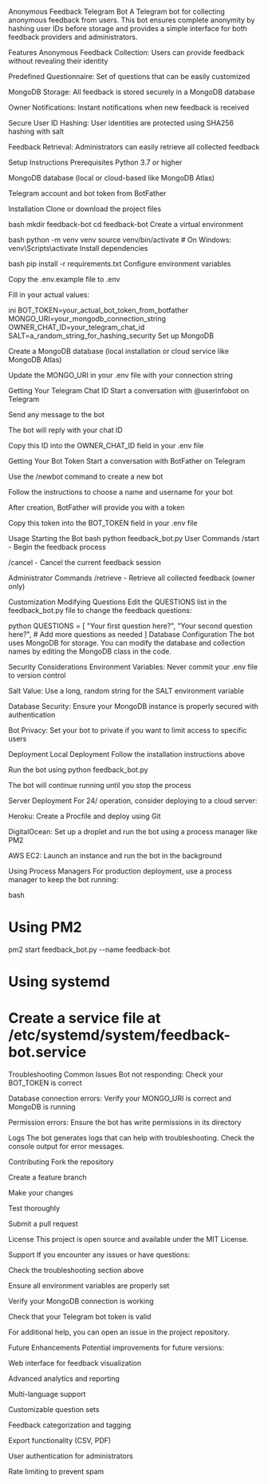 Anonymous Feedback Telegram Bot
A Telegram bot for collecting anonymous feedback from users. This bot ensures complete anonymity by hashing user IDs before storage and provides a simple interface for both feedback providers and administrators.

Features
Anonymous Feedback Collection: Users can provide feedback without revealing their identity

Predefined Questionnaire: Set of questions that can be easily customized

MongoDB Storage: All feedback is stored securely in a MongoDB database

Owner Notifications: Instant notifications when new feedback is received

Secure User ID Hashing: User identities are protected using SHA256 hashing with salt

Feedback Retrieval: Administrators can easily retrieve all collected feedback

Setup Instructions
Prerequisites
Python 3.7 or higher

MongoDB database (local or cloud-based like MongoDB Atlas)

Telegram account and bot token from BotFather

Installation
Clone or download the project files

bash
mkdir feedback-bot
cd feedback-bot
Create a virtual environment

bash
python -m venv venv
source venv/bin/activate  # On Windows: venv\Scripts\activate
Install dependencies

bash
pip install -r requirements.txt
Configure environment variables

Copy the .env.example file to .env

Fill in your actual values:

ini
BOT_TOKEN=your_actual_bot_token_from_botfather
MONGO_URI=your_mongodb_connection_string
OWNER_CHAT_ID=your_telegram_chat_id
SALT=a_random_string_for_hashing_security
Set up MongoDB

Create a MongoDB database (local installation or cloud service like MongoDB Atlas)

Update the MONGO_URI in your .env file with your connection string

Getting Your Telegram Chat ID
Start a conversation with @userinfobot on Telegram

Send any message to the bot

The bot will reply with your chat ID

Copy this ID into the OWNER_CHAT_ID field in your .env file

Getting Your Bot Token
Start a conversation with BotFather on Telegram

Use the /newbot command to create a new bot

Follow the instructions to choose a name and username for your bot

After creation, BotFather will provide you with a token

Copy this token into the BOT_TOKEN field in your .env file

Usage
Starting the Bot
bash
python feedback_bot.py
User Commands
/start - Begin the feedback process

/cancel - Cancel the current feedback session

Administrator Commands
/retrieve - Retrieve all collected feedback (owner only)

Customization
Modifying Questions
Edit the QUESTIONS list in the feedback_bot.py file to change the feedback questions:

python
QUESTIONS = [
    "Your first question here?",
    "Your second question here?",
    # Add more questions as needed
]
Database Configuration
The bot uses MongoDB for storage. You can modify the database and collection names by editing the MongoDB class in the code.

Security Considerations
Environment Variables: Never commit your .env file to version control

Salt Value: Use a long, random string for the SALT environment variable

Database Security: Ensure your MongoDB instance is properly secured with authentication

Bot Privacy: Set your bot to private if you want to limit access to specific users

Deployment
Local Deployment
Follow the installation instructions above

Run the bot using python feedback_bot.py

The bot will continue running until you stop the process

Server Deployment
For 24/ operation, consider deploying to a cloud server:

Heroku: Create a Procfile and deploy using Git

DigitalOcean: Set up a droplet and run the bot using a process manager like PM2

AWS EC2: Launch an instance and run the bot in the background

Using Process Managers
For production deployment, use a process manager to keep the bot running:

bash
# Using PM2
pm2 start feedback_bot.py --name feedback-bot

# Using systemd
# Create a service file at /etc/systemd/system/feedback-bot.service
Troubleshooting
Common Issues
Bot not responding: Check your BOT_TOKEN is correct

Database connection errors: Verify your MONGO_URI is correct and MongoDB is running

Permission errors: Ensure the bot has write permissions in its directory

Logs
The bot generates logs that can help with troubleshooting. Check the console output for error messages.

Contributing
Fork the repository

Create a feature branch

Make your changes

Test thoroughly

Submit a pull request

License
This project is open source and available under the MIT License.

Support
If you encounter any issues or have questions:

Check the troubleshooting section above

Ensure all environment variables are properly set

Verify your MongoDB connection is working

Check that your Telegram bot token is valid

For additional help, you can open an issue in the project repository.

Future Enhancements
Potential improvements for future versions:

Web interface for feedback visualization

Advanced analytics and reporting

Multi-language support

Customizable question sets

Feedback categorization and tagging

Export functionality (CSV, PDF)

User authentication for administrators

Rate limiting to prevent spam

